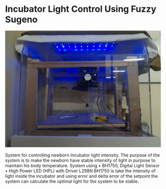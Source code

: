 # Incubator Light Control Using Fuzzy Sugeno

![incubator](images/incubator.jpg)

System for controlling newborn Incubator light intensity. The purpose of the system is to make the newborn have stable intensity of light in purpose to maintain his body temperature. System using
•	BH1750, Digital Light Sensor
•	High Power LED (HPL) with Driver L298N
BH1750 is take the intensity of light inside the incubator and using error and delta error of the setpoint the system can calculate the optimal light for the system to be stable.


